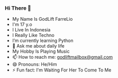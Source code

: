 ### Hi There 👋

- My Name Is GodLift FarreLio
- I'm 17 y.o
- I Live In Indonesia
- I Really Like Techno
- I’m currently learning Python
- 💬 Ask me about daily life
- My Hobby Is Playing Music
- 📫 How to reach me: godliftmailbox@gmail.com
- 😄 Pronouns: He/Him
- ⚡ Fun fact: I'm Waiting For Her To Come To Me
